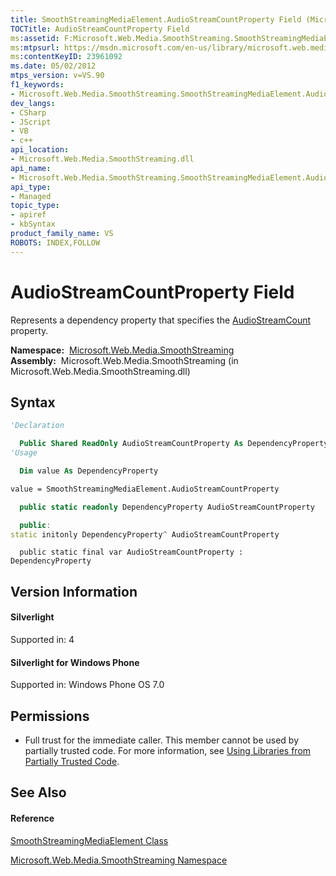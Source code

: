 ```yaml
---
title: SmoothStreamingMediaElement.AudioStreamCountProperty Field (Microsoft.Web.Media.SmoothStreaming)
TOCTitle: AudioStreamCountProperty Field
ms:assetid: F:Microsoft.Web.Media.SmoothStreaming.SmoothStreamingMediaElement.AudioStreamCountProperty
ms:mtpsurl: https://msdn.microsoft.com/en-us/library/microsoft.web.media.smoothstreaming.smoothstreamingmediaelement.audiostreamcountproperty(v=VS.90)
ms:contentKeyID: 23961092
ms.date: 05/02/2012
mtps_version: v=VS.90
f1_keywords:
- Microsoft.Web.Media.SmoothStreaming.SmoothStreamingMediaElement.AudioStreamCountProperty
dev_langs:
- CSharp
- JScript
- VB
- c++
api_location:
- Microsoft.Web.Media.SmoothStreaming.dll
api_name:
- Microsoft.Web.Media.SmoothStreaming.SmoothStreamingMediaElement.AudioStreamCountProperty
api_type:
- Managed
topic_type:
- apiref
- kbSyntax
product_family_name: VS
ROBOTS: INDEX,FOLLOW
---
```


# AudioStreamCountProperty Field

Represents a dependency property that specifies the [AudioStreamCount](smoothstreamingmediaelement-audiostreamcount-property-microsoft-web-media-smoothstreaming_1.md) property.

**Namespace:**  [Microsoft.Web.Media.SmoothStreaming](microsoft-web-media-smoothstreaming-namespace_1.md)  
**Assembly:**  Microsoft.Web.Media.SmoothStreaming (in Microsoft.Web.Media.SmoothStreaming.dll)

## Syntax

``` vb
'Declaration

  Public Shared ReadOnly AudioStreamCountProperty As DependencyProperty
'Usage

  Dim value As DependencyProperty

value = SmoothStreamingMediaElement.AudioStreamCountProperty
```

``` csharp
  public static readonly DependencyProperty AudioStreamCountProperty
```

``` c++
  public:
static initonly DependencyProperty^ AudioStreamCountProperty
```

``` jscript
  public static final var AudioStreamCountProperty : DependencyProperty
```

## Version Information

#### Silverlight

Supported in: 4  

#### Silverlight for Windows Phone

Supported in: Windows Phone OS 7.0  

## Permissions

  - Full trust for the immediate caller. This member cannot be used by partially trusted code. For more information, see [Using Libraries from Partially Trusted Code](https://msdn.microsoft.com/en-us/library/8skskf63\(v=vs.90\)).

## See Also

#### Reference

[SmoothStreamingMediaElement Class](smoothstreamingmediaelement-class-microsoft-web-media-smoothstreaming_1.md)

[Microsoft.Web.Media.SmoothStreaming Namespace](microsoft-web-media-smoothstreaming-namespace_1.md)

